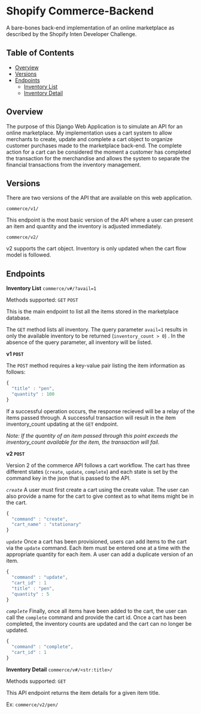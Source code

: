 # Shopify Commerce-Backend
A bare-bones back-end implementation of an online marketplace as described by the Shopify Inten Developer Challenge.

Table of Contents
-----------------

  * [Overview](#overview)
  * [Versions](#versions)
  * [Endpoints](#endpoints)
     * [Inventory List](#inventory-list)
     * [Inventory Detail](#inventory-detail)

## Overview
The purpose of this Django Web Application is to simulate an API for an online marketplace. My implementation uses a cart system to allow merchants to create, update and complete a cart object to organize customer purchases made to the marketplace back-end. The complete action for a cart can be considered the moment a customer has completed the transaction for the merchandise and allows the system to separate the financial transactions from the inventory management.

## Versions

There are two versions of the API that are available on this web application. 

`commerce/v1/` 

This endpoint is the most basic version of the API where a user 		can present an item and quantity and the inventory is adjusted immediately.

`commerce/v2/`

v2 supports the cart object. Inventory is only updated when the cart flow model is followed.

## Endpoints
**Inventory List**
`commerce/v#/?avail=1` 

Methods supported:
`GET` `POST`

This is the main endpoint to list all the items stored in the marketplace database. 

The `GET` method lists all inventory. The query parameter `avail=1` results in only the available inventory to be returned (`inventory_count > 0`) .  In the absence of the query parameter, all inventory will be listed.

**v1 `POST`**

The `POST` method requires a key-value pair listing the item information as follows:

```javascript
{
  "title" : "pen",
  "quantity" : 100
}
```
If a successful operation occurs, the response recieved will be a relay of the items passed through. A successful transaction will result in the item inventory_count updating at the `GET` endpoint.

*Note: If the quantity of an item passed through this point exceeds the inventory_count available for the item, the transaction will fail.*


**v2 `POST`**

Version 2 of the commerce API follows a cart workflow. The cart has three different states (`create`, `update`, `complete`) and each state is set by the command key in the json that is passed to the API.


*`create`*
A user must first create a cart using the create value. The user can also provide a name for the cart to give context as to what items might be in the cart.
```javascript
{
  "command" : "create",
  "cart_name" : "stationary"
}
```

*`update`*
Once a cart has been provisioned, users can add items to the cart via the `update` command. Each item must be entered one at a time with the appropriate quantity for each item. A user can add a duplicate version of an item.
```javascript
{
  "command" : "update",
  "cart_id" : 1
  "title" : "pen",
  "quantity" : 5
}
```
*`complete`*
Finally, once all items have been added to the cart, the user can call the `complete` command and provide the cart  id. Once a cart has been completed, the inventory counts are updated and the cart can no longer be updated.
```javascript
{
  "command" : "complete",
  "cart_id" : 1
}
```
 **Inventory Detail**
`commerce/v#/<str:title>/`

Methods supported:
`GET` 

This API endpoint returns the item details for a given item title. 

Ex:
`commerce/v2/pen/`

